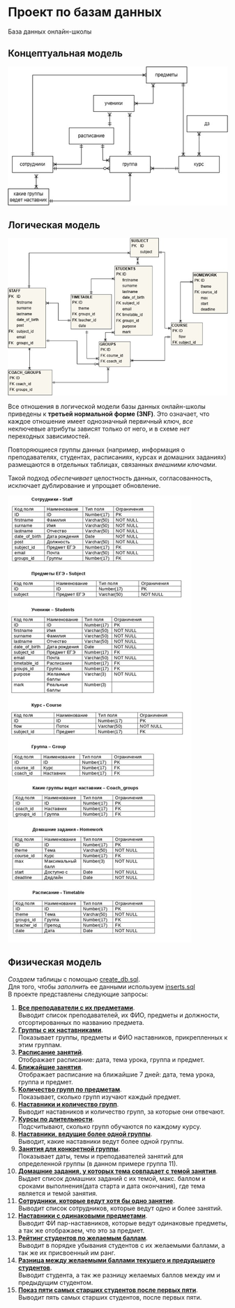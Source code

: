 # Проект по базам данных
База данных онлайн-школы

## Концептуальная модель
![концептуальная_модель](https://github.com/vvvedenka/db-project/blob/main/concept-model.jpg)

## Логическая модель
![логическая_модель](https://github.com/vvvedenka/db-project/blob/main/logical-model.jpg)

Все отношения в логической модели базы данных онлайн-школы приведены к __третьей нормальной форме (3NF)__. Это означает, что каждое отношение имеет однозначный первичный ключ, _все_ неключевые атрибуты зависят только от него, и в схеме _нет_ переходных зависимостей.   
  
Повторяющиеся группы данных (например, информация о преподавателях, студентах, расписаниях, курсах и домашних заданиях) размещаются в отдельных таблицах, связанных _внешними ключами_.  
  
Такой подход _обеспечивает_ целостность данных, согласованность, исключает дублирование и упрощает обновление.  

![описание](https://github.com/vvvedenka/db-project/blob/main/about-db.jpg)
## Физическая модель
_Создаем_ таблицы с помощью [create_db.sql](https://github.com/vvvedenka/db-project/blob/main/create_db.sql).  
Для того, чтобы _заполнить_ ее данными используем [inserts.sql](https://github.com/vvvedenka/db-project/blob/main/inserts.sql)  
В проекте представлены следующие запросы:
1. [__Все преподаватели с их предметами__](https://github.com/vvvedenka/db-project/blob/main/01_select.sql).  
Выводит список преподавателей, их ФИО, предметы и должности, отсортированных по названию предмета.  
2. [__Группы с их наставниками__](https://github.com/vvvedenka/db-project/blob/main/02_select.sql).  
Показывает группы, предметы и ФИО наставников, прикрепленных к этим группам.  
3. [__Расписание занятий__](https://github.com/vvvedenka/db-project/blob/main/03_select.sql).  
Отображает расписание: дата, тема урока, группа и предмет.  
4. [__Ближайшие занятия__](https://github.com/vvvedenka/db-project/blob/main/04_select.sql).  
Отображает расписание на ближайшие 7 дней: дата, тема урока, группа и предмет.  
5. [__Количество групп по предметам__](https://github.com/vvvedenka/db-project/blob/main/05_select.sql).  
Показывает, сколько групп изучают каждый предмет.  
6. [__Наставники и количество групп__](https://github.com/vvvedenka/db-project/blob/main/06_select.sql).  
Выводит наставников и количество групп, за которые они отвечают.  
7. [__Курсы по длительности__](https://github.com/vvvedenka/db-project/blob/main/07_select.sql).  
Подсчитывают, сколько групп обучаются по каждому курсу.  
8. [__Наставники, ведущие более одной группы__](https://github.com/vvvedenka/db-project/blob/main/08_select.sql).  
Выводит, какие наставники ведут более одной группы.  
9. [__Занятия для конкретной группы__](https://github.com/vvvedenka/db-project/blob/main/09_select.sql).  
Показывает даты, темы и преподавателей занятий для определенной группы (в данном примере группа 11).  
10. [__Домашние задания, у которых тема совпадает с темой занятия__](https://github.com/vvvedenka/db-project/blob/main/10_select.sql).  
Выдает список домашних заданий с их темой, макс. баллом и сроками выполнения(дата старта и дата окончания), где тема является и темой занятия.  
11. [__Сотрудники, которые ведут хотя бы одно занятие__](https://github.com/vvvedenka/db-project/blob/main/11_select.sql).  
Выводит список сотрудников, которые ведут одно и более занятий.  
12. [__Наставники с одинаковыми предметами__](https://github.com/vvvedenka/db-project/blob/main/12_select.sql).  
Выводит ФИ пар-наставников, которые ведут одинаковые предметы, а так же отображаем, что это за предмет.  
13. [__Рейтинг студентов по желаемым баллам__](https://github.com/vvvedenka/db-project/blob/main/13_select.sql).  
Выводит в порядке убывания студентов с их желаемыми баллами, а так же их присвоенный им ранг.  
14. [__Разница между желаемыми баллами текущего и предудыщего студентов__](https://github.com/vvvedenka/db-project/blob/main/14_select.sql).  
Выводит студента, а так же разницу желаемых баллов между им и предыдущим студентом.  
15. [__Показ пяти самых старших студентов после первых пяти__](https://github.com/vvvedenka/db-project/blob/main/15_select.sql).  
Выводит пять самых старших студентов, после первых пяти.  

